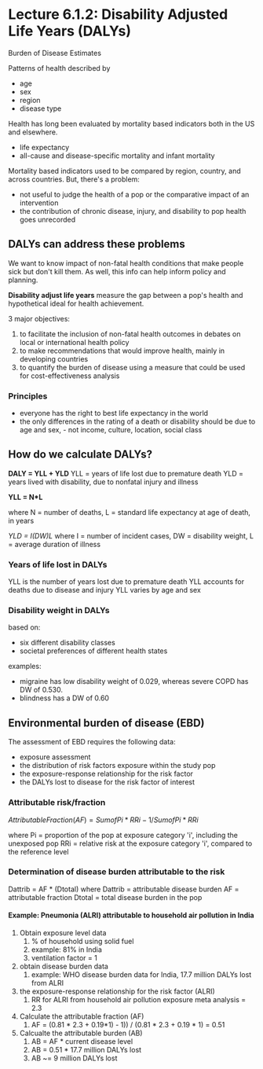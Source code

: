 # Lecture 6.1.2: Disability Adjusted Life Years (DALYs)

Burden of Disease Estimates

Patterns of health described by

- age
- sex
- region
- disease type

Health has long been evaluated by mortality based indicators both in the US and elsewhere.

- life expectancy
- all-cause and disease-specific mortality and infant mortality

Mortality based indicators used to be compared by region, country, and across countries. But, there's a problem:

- not useful to judge the health of a pop or the comparative impact of an intervention
- the contribution of chronic disease, injury, and disability to pop health goes unrecorded

## DALYs can address these problems

We want to know impact of non-fatal health conditions that make people sick but don't kill them. 
As well, this info can help inform policy and planning.

**Disability adjust life years** measure the gap between a pop's health and hypothetical ideal for health achievement.

3 major objectives:

1. to facilitate the inclusion of non-fatal health outcomes in debates on local or international health policy
2. to make recommendations that would improve health, mainly in developing countries
3. to quantify the burden of disease using a measure that could be used for cost-effectiveness analysis

### Principles

- everyone has the right to best life expectancy in the world
- the only differences in the rating of a death or disability should be due to age and sex, - not income, culture, location, social class

## How do we calculate DALYs?

**DALY = YLL + YLD**
YLL = years of life lost due to premature death
YLD = years lived with disability, due to nonfatal injury and illness

**YLL = N*L**

where N = number of deaths,
L = standard life expectancy at age of death, in years

**YLD = I*(DW)*L**
where I = number of incident cases,
DW = disability weight,
L = average duration of illness

### Years of life lost in DALYs

YLL is the number of years lost due to premature death
YLL accounts for deaths due to disease and injury
YLL varies by age and sex

### Disability weight in DALYs

based on:

- six different disability classes
- societal preferences of different health states

examples:

- migraine has low disability weight of 0.029, whereas severe COPD has DW of 0.530.
- blindness has a DW of 0.60

## Environmental burden of disease (EBD)

The assessment of EBD requires the following data:

- exposure assessment
- the distribution of risk factors exposure within the study pop
- the exposure-response relationship for the risk factor
- the DALYs lost to disease for the risk factor of interest

### Attributable risk/fraction

$Attributable Fraction (AF) = Sum of Pi * RRi - 1 / Sum of Pi* RRi$

where Pi = proportion of the pop at exposure category 'i', including the unexposed pop
RRi = relative risk at the exposure category 'i', compared to the reference level

### Determination of disease burden attributable to the risk

Dattrib = AF * (Dtotal)
where Dattrib = attributable disease burden
AF = attributable fraction
Dtotal = total disease burden in the pop

#### Example: Pneumonia (ALRI) attributable to household air pollution in India

1. Obtain exposure level data
   1. % of household using solid fuel
   2. example: 81% in India
   3. ventilation factor = 1
2. obtain disease burden data
   1. example: WHO disease burden data for India, 17.7 million DALYs lost from ALRI
3. the exposure-response relationship for the risk factor (ALRI)
   1. RR for ALRI from household air pollution exposure meta analysis = 2.3
4. Calculate the attributable fraction (AF)
   1. AF = (0.81 * 2.3 + 0.19*1) - 1)) / (0.81 * 2.3 + 0.19 * 1) = 0.51
5. Calcualte the attributable burden (AB)
   1. AB = AF * current disease level
   2. AB = 0.51 * 17.7 million DALYs lost
   3. AB ~= 9 million DALYs lost